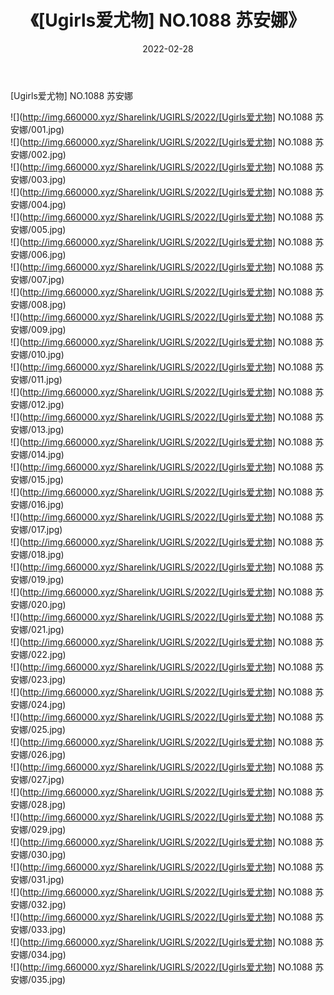 ﻿---
layout: post
title:  《[Ugirls爱尤物] NO.1088 苏安娜》
date:   2022-02-28
img: http://img.660000.xyz/Sharelink/UGIRLS/2022/[Ugirls爱尤物] NO.1088 苏安娜/000.jpg
categories: [美女, 清纯, 唯美]
---

[Ugirls爱尤物] NO.1088 苏安娜

 ![](http://img.660000.xyz/Sharelink/UGIRLS/2022/[Ugirls爱尤物] NO.1088 苏安娜/001.jpg) <br>![](http://img.660000.xyz/Sharelink/UGIRLS/2022/[Ugirls爱尤物] NO.1088 苏安娜/002.jpg) <br>![](http://img.660000.xyz/Sharelink/UGIRLS/2022/[Ugirls爱尤物] NO.1088 苏安娜/003.jpg) <br>![](http://img.660000.xyz/Sharelink/UGIRLS/2022/[Ugirls爱尤物] NO.1088 苏安娜/004.jpg) <br>![](http://img.660000.xyz/Sharelink/UGIRLS/2022/[Ugirls爱尤物] NO.1088 苏安娜/005.jpg) <br>![](http://img.660000.xyz/Sharelink/UGIRLS/2022/[Ugirls爱尤物] NO.1088 苏安娜/006.jpg) <br>![](http://img.660000.xyz/Sharelink/UGIRLS/2022/[Ugirls爱尤物] NO.1088 苏安娜/007.jpg) <br>![](http://img.660000.xyz/Sharelink/UGIRLS/2022/[Ugirls爱尤物] NO.1088 苏安娜/008.jpg) <br>![](http://img.660000.xyz/Sharelink/UGIRLS/2022/[Ugirls爱尤物] NO.1088 苏安娜/009.jpg) <br>![](http://img.660000.xyz/Sharelink/UGIRLS/2022/[Ugirls爱尤物] NO.1088 苏安娜/010.jpg) <br>![](http://img.660000.xyz/Sharelink/UGIRLS/2022/[Ugirls爱尤物] NO.1088 苏安娜/011.jpg) <br>![](http://img.660000.xyz/Sharelink/UGIRLS/2022/[Ugirls爱尤物] NO.1088 苏安娜/012.jpg) <br>![](http://img.660000.xyz/Sharelink/UGIRLS/2022/[Ugirls爱尤物] NO.1088 苏安娜/013.jpg) <br>![](http://img.660000.xyz/Sharelink/UGIRLS/2022/[Ugirls爱尤物] NO.1088 苏安娜/014.jpg) <br>![](http://img.660000.xyz/Sharelink/UGIRLS/2022/[Ugirls爱尤物] NO.1088 苏安娜/015.jpg) <br>![](http://img.660000.xyz/Sharelink/UGIRLS/2022/[Ugirls爱尤物] NO.1088 苏安娜/016.jpg) <br>![](http://img.660000.xyz/Sharelink/UGIRLS/2022/[Ugirls爱尤物] NO.1088 苏安娜/017.jpg) <br>![](http://img.660000.xyz/Sharelink/UGIRLS/2022/[Ugirls爱尤物] NO.1088 苏安娜/018.jpg) <br>![](http://img.660000.xyz/Sharelink/UGIRLS/2022/[Ugirls爱尤物] NO.1088 苏安娜/019.jpg) <br>![](http://img.660000.xyz/Sharelink/UGIRLS/2022/[Ugirls爱尤物] NO.1088 苏安娜/020.jpg) <br>![](http://img.660000.xyz/Sharelink/UGIRLS/2022/[Ugirls爱尤物] NO.1088 苏安娜/021.jpg) <br>![](http://img.660000.xyz/Sharelink/UGIRLS/2022/[Ugirls爱尤物] NO.1088 苏安娜/022.jpg) <br>![](http://img.660000.xyz/Sharelink/UGIRLS/2022/[Ugirls爱尤物] NO.1088 苏安娜/023.jpg) <br>![](http://img.660000.xyz/Sharelink/UGIRLS/2022/[Ugirls爱尤物] NO.1088 苏安娜/024.jpg) <br>![](http://img.660000.xyz/Sharelink/UGIRLS/2022/[Ugirls爱尤物] NO.1088 苏安娜/025.jpg) <br>![](http://img.660000.xyz/Sharelink/UGIRLS/2022/[Ugirls爱尤物] NO.1088 苏安娜/026.jpg) <br>![](http://img.660000.xyz/Sharelink/UGIRLS/2022/[Ugirls爱尤物] NO.1088 苏安娜/027.jpg) <br>![](http://img.660000.xyz/Sharelink/UGIRLS/2022/[Ugirls爱尤物] NO.1088 苏安娜/028.jpg) <br>![](http://img.660000.xyz/Sharelink/UGIRLS/2022/[Ugirls爱尤物] NO.1088 苏安娜/029.jpg) <br>![](http://img.660000.xyz/Sharelink/UGIRLS/2022/[Ugirls爱尤物] NO.1088 苏安娜/030.jpg) <br>![](http://img.660000.xyz/Sharelink/UGIRLS/2022/[Ugirls爱尤物] NO.1088 苏安娜/031.jpg) <br>![](http://img.660000.xyz/Sharelink/UGIRLS/2022/[Ugirls爱尤物] NO.1088 苏安娜/032.jpg) <br>![](http://img.660000.xyz/Sharelink/UGIRLS/2022/[Ugirls爱尤物] NO.1088 苏安娜/033.jpg) <br>![](http://img.660000.xyz/Sharelink/UGIRLS/2022/[Ugirls爱尤物] NO.1088 苏安娜/034.jpg) <br>![](http://img.660000.xyz/Sharelink/UGIRLS/2022/[Ugirls爱尤物] NO.1088 苏安娜/035.jpg) <br>